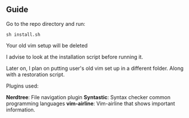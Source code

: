 ## Guide

Go to the repo directory and run:

```
sh install.sh
```

Your old vim setup will be deleted

I advise to look at the installation script before running it. 

Later on, I plan on putting user's old vim set up 
in a different folder. Along with a restoration 
script. 

Plugins used:

**Nerdtree**: File navigation plugin 
**Syntastic**: Syntax checker common programming languages 
**vim-airline**: Vim-airline that shows important information.

